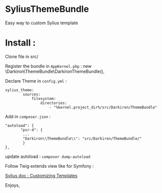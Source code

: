 # SyliusThemeBundle

Easy way to custom Sylius template

Install :
=========

Clone file in src/

Register the bundle in `AppKernel.php` :
	new \Darkiron\ThemeBundle\DarkironThemeBundle(),

Declare Theme in `config.yml` :

	sylius_theme:
    	    sources:
                filesystem:
                    directories:
                        - "%kernel.project_dir%/src/Darkiron/ThemeBundle"

Add in `composer.json` :

	"autoload": {
           "psr-4": {
            ...
            "Darkiron\\ThemeBundle\\": "src/Darkiron/ThemeBundle/"
            }
	},

update autoload :  `composer dump-autoload`

Follow Twig extends view like for Symfony :

[Sylius doc : Customizing Templates](http://docs.sylius.org/en/latest/customization/template.html)


Enjoys, 

